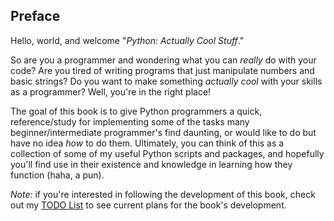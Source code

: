## Preface
Hello, world, and welcome "*Python: Actually Cool Stuff*."

So are you a programmer and wondering what you can *really* do with your code? Are you tired of writing programs that just manipulate numbers and basic strings? Do you want to make something *actually cool* with your skills as a programmer? Well, you're in the right place! 

The goal of this book is to give Python programmers a quick, reference/study for implementing some of the tasks many beginner/intermediate programmer's find daunting, or would like to do but have no idea *how* to do them. Ultimately, you can think of this as a collection of some of my useful Python scripts and packages, and hopefully you'll find use in their existence and knowledge in learning how they function (haha, a pun). 

*Note:* if you're interested in following the development of this book, check out my [TODO
List](https://github.com/zach-king/CoolPython/blob/master/TODO.md) to see
current plans for the book's development. 
